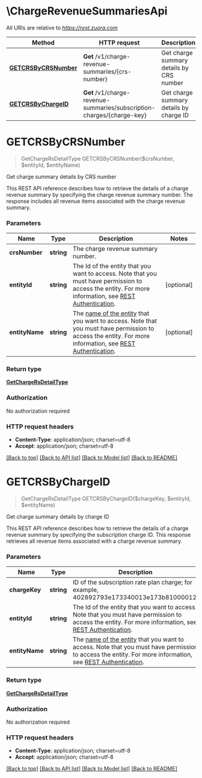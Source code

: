 # \ChargeRevenueSummariesApi

All URIs are relative to *https://rest.zuora.com*

Method | HTTP request | Description
------------- | ------------- | -------------
[**GETCRSByCRSNumber**](ChargeRevenueSummariesApi.md#GETCRSByCRSNumber) | **Get** /v1/charge-revenue-summaries/{crs-number} | Get charge summary details by CRS number
[**GETCRSByChargeID**](ChargeRevenueSummariesApi.md#GETCRSByChargeID) | **Get** /v1/charge-revenue-summaries/subscription-charges/{charge-key} | Get charge summary details by charge ID


# **GETCRSByCRSNumber**
> GetChargeRsDetailType GETCRSByCRSNumber($crsNumber, $entityId, $entityName)

Get charge summary details by CRS number

This REST API reference describes how to retrieve the details of a charge revenue summary by specifying the charge revenue summary number. The response includes all revenue items associated with the charge revenue summary. 


### Parameters

Name | Type | Description  | Notes
------------- | ------------- | ------------- | -------------
 **crsNumber** | **string**| The charge revenue summary number.  | 
 **entityId** | **string**| The Id of the entity that you want to access. Note that you must have permission to access the entity. For more information, see [REST Authentication](https://www.zuora.com/developer/api-reference/#section/Authentication/Entity-Id-and-Entity-Name). | [optional] 
 **entityName** | **string**| The [name of the entity](https://knowledgecenter.zuora.com/BB_Introducing_Z_Business/Multi-entity/B_Introduction_to_Entity_and_Entity_Hierarchy#Name_and_Display_Name) that you want to access. Note that you must have permission to access the entity. For more information, see [REST Authentication](https://www.zuora.com/developer/api-reference/#section/Authentication/Entity-Id-and-Entity-Name). | [optional] 

### Return type

[**GetChargeRsDetailType**](GETChargeRSDetailType.md)

### Authorization

No authorization required

### HTTP request headers

 - **Content-Type**: application/json; charset=utf-8
 - **Accept**: application/json; charset=utf-8

[[Back to top]](#) [[Back to API list]](../README.md#documentation-for-api-endpoints) [[Back to Model list]](../README.md#documentation-for-models) [[Back to README]](../README.md)

# **GETCRSByChargeID**
> GetChargeRsDetailType GETCRSByChargeID($chargeKey, $entityId, $entityName)

Get charge summary details by charge ID

This REST API reference describes how to retrieve the details of a charge revenue summary by specifying the subscription charge ID. This response retrieves all revenue items associated with a charge revenue summary. 


### Parameters

Name | Type | Description  | Notes
------------- | ------------- | ------------- | -------------
 **chargeKey** | **string**| ID of the subscription rate plan charge; for example, 402892793e173340013e173b81000012.  | 
 **entityId** | **string**| The Id of the entity that you want to access. Note that you must have permission to access the entity. For more information, see [REST Authentication](https://www.zuora.com/developer/api-reference/#section/Authentication/Entity-Id-and-Entity-Name). | [optional] 
 **entityName** | **string**| The [name of the entity](https://knowledgecenter.zuora.com/BB_Introducing_Z_Business/Multi-entity/B_Introduction_to_Entity_and_Entity_Hierarchy#Name_and_Display_Name) that you want to access. Note that you must have permission to access the entity. For more information, see [REST Authentication](https://www.zuora.com/developer/api-reference/#section/Authentication/Entity-Id-and-Entity-Name). | [optional] 

### Return type

[**GetChargeRsDetailType**](GETChargeRSDetailType.md)

### Authorization

No authorization required

### HTTP request headers

 - **Content-Type**: application/json; charset=utf-8
 - **Accept**: application/json; charset=utf-8

[[Back to top]](#) [[Back to API list]](../README.md#documentation-for-api-endpoints) [[Back to Model list]](../README.md#documentation-for-models) [[Back to README]](../README.md)

